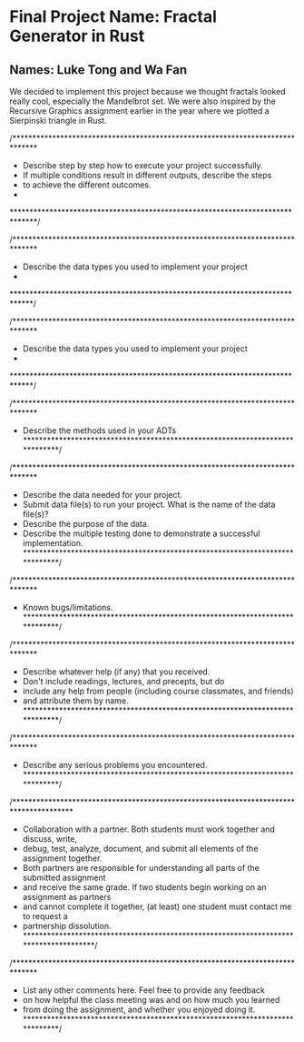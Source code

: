 # Final Project Name: Fractal Generator in Rust
## Names: Luke Tong and Wa Fan

We decided to implement this project because we thought fractals looked really cool, especially the Mandelbrot set. We were also inspired by the Recursive Graphics assignment earlier in the year where we plotted a Sierpinski triangle in Rust.

/******************************************************************************
 *  Describe step by step how to execute your project successfully.
 * If multiple conditions result in different outputs, describe the steps
* to achieve the different outcomes.
*
******************************************************************************/



/******************************************************************************
 *  Describe the data types you used to implement  your project
 *
 *****************************************************************************/




/******************************************************************************
 *  Describe the data types you used to implement  your project
 *
 *****************************************************************************/

/******************************************************************************
 *  Describe the methods used in your ADTs
 *****************************************************************************/




/******************************************************************************
 *  Describe the data needed for your project.
 *  Submit data file(s) to run your project. What is the name of the data file(s)?
 *  Describe the purpose of the data.
 *  Describe the multiple testing done to demonstrate a successful implementation.
 *****************************************************************************/



/******************************************************************************
 *  Known bugs/limitations.
 *****************************************************************************/


/******************************************************************************
 *  Describe whatever help (if any) that you received.
 *  Don't include readings, lectures, and precepts, but do
 *  include any help from people (including course classmates, and friends)
 *  and attribute them by name.
 *****************************************************************************/


/******************************************************************************
 *  Describe any serious problems you encountered.
 *****************************************************************************/


/***************************************************************************************
* Collaboration with a partner.  Both students must work together and discuss, write,
* debug, test, analyze, document, and submit all elements of the assignment together.
* Both partners are responsible for understanding all parts of the submitted assignment
* and receive the same grade. If two students begin working on an assignment as partners
* and cannot complete it together, (at least) one student must contact me to request a
* partnership dissolution.
 **************************************************************************************/




/******************************************************************************
 *  List any other comments here. Feel free to provide any feedback
 *  on  how helpful the class meeting was and on how much you learned
 * from doing the assignment, and whether you enjoyed doing it.
 *****************************************************************************/
